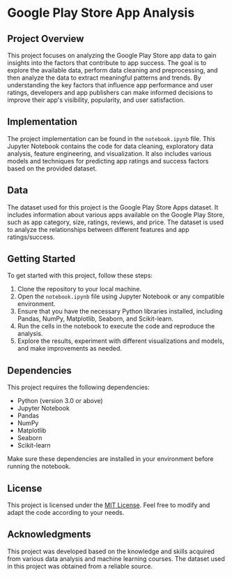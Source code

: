 # Google Play Store App Analysis

## Project Overview
This project focuses on analyzing the Google Play Store app data to gain insights into the factors that contribute to app success. The goal is to explore the available data, perform data cleaning and preprocessing, and then analyze the data to extract meaningful patterns and trends. By understanding the key factors that influence app performance and user ratings, developers and app publishers can make informed decisions to improve their app's visibility, popularity, and user satisfaction.

## Implementation
The project implementation can be found in the `notebook.ipynb` file. This Jupyter Notebook contains the code for data cleaning, exploratory data analysis, feature engineering, and visualization. It also includes various models and techniques for predicting app ratings and success factors based on the provided dataset.

## Data
The dataset used for this project is the Google Play Store Apps dataset. It includes information about various apps available on the Google Play Store, such as app category, size, ratings, reviews, and price. The dataset is used to analyze the relationships between different features and app ratings/success.

## Getting Started
To get started with this project, follow these steps:

1. Clone the repository to your local machine.
2. Open the `notebook.ipynb` file using Jupyter Notebook or any compatible environment.
3. Ensure that you have the necessary Python libraries installed, including Pandas, NumPy, Matplotlib, Seaborn, and Scikit-learn.
4. Run the cells in the notebook to execute the code and reproduce the analysis.
5. Explore the results, experiment with different visualizations and models, and make improvements as needed.

## Dependencies
This project requires the following dependencies:
- Python (version 3.0 or above)
- Jupyter Notebook
- Pandas
- NumPy
- Matplotlib
- Seaborn
- Scikit-learn

Make sure these dependencies are installed in your environment before running the notebook.

## License
This project is licensed under the [MIT License](LICENSE). Feel free to modify and adapt the code according to your needs.

## Acknowledgments
This project was developed based on the knowledge and skills acquired from various data analysis and machine learning courses. The dataset used in this project was obtained from a reliable source.